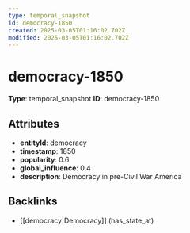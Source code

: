 ```yaml
---
type: temporal_snapshot
id: democracy-1850
created: 2025-03-05T01:16:02.702Z
modified: 2025-03-05T01:16:02.702Z
---
```


# democracy-1850

**Type**: temporal_snapshot
**ID**: democracy-1850

## Attributes

- **entityId**: democracy
- **timestamp**: 1850
- **popularity**: 0.6
- **global_influence**: 0.4
- **description**: Democracy in pre-Civil War America

## Backlinks

- [[democracy|Democracy]] (has_state_at)

